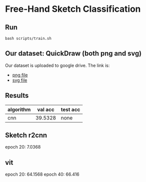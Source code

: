 # Free-Hand Sketch Classification


## Run
```
bash scripts/train.sh
```


## Our dataset: QuickDraw (both png and svg)
Our dataset is uploaded to google drive. The link is:
- [png file](https://drive.google.com/file/d/1CVu5CljixuK9mjiQUEIVjY7rlSSdRzWu/view?usp=sharing)
- [svg file](https://drive.google.com/file/d/1tizohsP9u97Ql-ORg2Koezmq4LNWfxiG/view?usp=sharing)


## Results

| algorithm | val acc | test acc |
| --- | --- | --- |
| cnn | 39.5328 | none |

## Sketch r2cnn
epoch 20: 7.0368

## vit
epoch 20: 64.1568
epoch 40: 66.416
